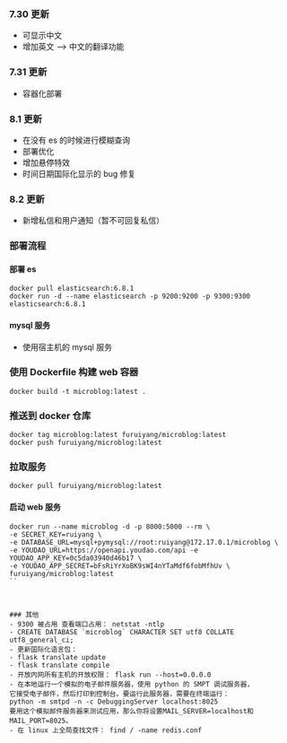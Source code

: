 ### 7.30 更新
- 可显示中文 
- 增加英文 --> 中文的翻译功能 

### 7.31 更新 
-  容器化部署 

### 8.1 更新 
- 在没有 es 的时候进行模糊查询 
- 部署优化
- 增加悬停特效
- 时间日期国际化显示的 bug 修复

### 8.2 更新 
- 新增私信和用户通知（暂不可回复私信）



### 部署流程 
#### 部署 es
```
docker pull elasticsearch:6.8.1
docker run -d --name elasticsearch -p 9200:9200 -p 9300:9300 elasticsearch:6.8.1
```

#### mysql 服务
- 使用宿主机的 mysql 服务 


### 使用 Dockerfile 构建 web 容器 
```
docker build -t microblog:latest .
```

### 推送到 docker 仓库 
```
docker tag microblog:latest furuiyang/microblog:latest
docker push furuiyang/microblog:latest
```

### 拉取服务 
```
docker pull furuiyang/microblog:latest
```

#### 启动 web 服务
```
docker run --name microblog -d -p 8000:5000 --rm \
-e SECRET_KEY=ruiyang \
-e DATABASE_URL=mysql+pymysql://root:ruiyang@172.17.0.1/microblog \
-e YOUDAO_URL=https://openapi.youdao.com/api -e YOUDAO_APP_KEY=0c5da03940d46b17 \
-e YOUDAO_APP_SECRET=bFsRiYrXoBK9sWI4nYTaMdf6fobMfhUv \
furuiyang/microblog:latest
``



### 其他
- 9300 被占用 查看端口占用： netstat -ntlp
- CREATE DATABASE `microblog` CHARACTER SET utf8 COLLATE utf8_general_ci;
- 更新国际化语言包： 
- flask translate update 
- flask translate compile
- 开放内网所有主机的开放权限： flask run --host=0.0.0.0
- 在本地运行一个模拟的电子邮件服务器，使用 python 的 SMPT 调试服务器，
它接受电子邮件，然后打印到控制台。要运行此服务器，需要在终端运行： 
python -m smtpd -n -c DebuggingServer localhost:8025
要用这个模拟邮件服务器来测试应用，那么你将设置MAIL_SERVER=localhost和MAIL_PORT=8025。
- 在 linux 上全局查找文件： find / -name redis.conf